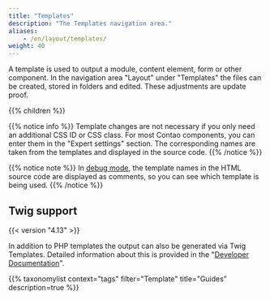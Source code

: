 ```yaml
---
title: "Templates"
description: "The Templates navigation area."
aliases:
    - /en/layout/templates/
weight: 40
---
```


A template is used to output a module, content element, form or other component. In the navigation area "Layout" 
under "Templates" the files can be created, stored in folders and edited. These adjustments are update proof.

{{% children %}}

{{% notice info %}}
Template changes are not necessary if you only need an additional CSS ID or CSS class. For most Contao components, 
you can enter them in the "Expert settings" section. The corresponding names are taken from the templates and 
displayed in the source code.
{{% /notice %}}

{{% notice note %}}
In [debug mode](/en/system/debug-mode/), the template names in the HTML source code are displayed as comments, 
so you can see which template is being used.
{{% /notice %}}


## Twig support

{{< version "4.13" >}}

In addition to PHP templates the output can also be generated via Twig Templates. Detailed information about this 
is provided in the "[Developer Documentation](https://docs.contao.org/dev/framework/templates/twig/)".

{{% taxonomylist context="tags" filter="Template" title="Guides" description=true %}}
